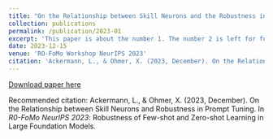 ```yaml
---
title: "On the Relationship between Skill Neurons and the Robustness in Prompt Tuning"
collection: publications
permalink: /publication/2023-01
excerpt: 'This paper is about the number 1. The number 2 is left for future work.'
date: 2023-12-15
venue: 'RO-FoMo Workshop NeurIPS 2023'
citation: 'Ackermann, L., & Ohmer, X. (2023, December). On the Relationship between Skill Neurons and Robustness in Prompt Tuning. In <i>R0-FoMo NeurIPS 2023</i>: Robustness of Few-shot and Zero-shot Learning in Large Foundation Models..'
---
```

[Download paper here](http://LeonAckermann.github.io/files/5_on_the_relationship_between_sk.pdf)

Recommended citation: Ackermann, L., & Ohmer, X. (2023, December). On the Relationship between Skill Neurons and Robustness in Prompt Tuning. In <i>R0-FoMo NeurIPS 2023</i>: Robustness of Few-shot and Zero-shot Learning in Large Foundation Models.